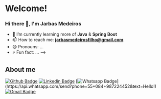 # Welcome!

### Hi there 👋, I'm Jarbas Medeiros

- 🌱 I’m currently learning more of **Java** & **Spring Boot**
- 📫 How to reach me: **jarbasmedeirosfilho@gmail.com**
- 😄 Pronouns: ...
- ⚡ Fun fact: ...
-->

## About me 
[![Github Badge](https://img.shields.io/badge/-Github-000?style=flat-square&logo=Github&logoColor=white&link=link_do_seu_perfil_no_github)](https://github.com/jarbasmedeiros)
[![Linkedin Badge](https://img.shields.io/badge/-LinkedIn-blue?style=flat-square&logo=Linkedin&logoColor=white&link=link_do_seu_perfil_no_linkedin)](https://www.linkedin.com/in/jarbas-medeiros-49667b13b/)
[![Whatsapp Badge](https://img.shields.io/badge/-Whatsapp-4CA143?style=flat-square&labelColor=4CA143&logo=whatsapp&logoColor=white&link=https://api.whatsapp.com/send?phone=55+084+987224452&text=Hello!)](https://api.whatsapp.com/send?phone=55+084+987224452&text=Hello!)
[![Gmail Badge](https://img.shields.io/badge/-Gmail-c14438?style=flat-square&logo=Gmail&logoColor=white&link=mailto:jarbasmedeirosfilho@gmail.com)](mailto:jarbasmedeirosfilho@gmail.com)
